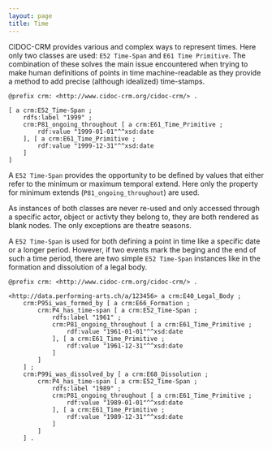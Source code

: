 ```yaml
---
layout: page
title: Time
---
```


<!-- TODO: Can we call this a date, when CIDOC-CRM suggest a different understanding of that term? -->

CIDOC-CRM provides various and complex ways to represent times. Here only two classes are used: `E52 Time-Span` and `E61 Time Primitive`. The combination of these solves the main issue encountered when trying to make human definitions of points in time machine-readable as they provide a method to add precise (although idealized) time-stamps.

```ttl
@prefix crm: <http://www.cidoc-crm.org/cidoc-crm/> .

[ a crm:E52_Time-Span ;
	rdfs:label "1999" ;
	crm:P81_ongoing_throughout [ a crm:E61_Time_Primitive ;
		rdf:value "1999-01-01"^^xsd:date
	], [ a crm:E61_Time_Primitive ;
		rdf:value "1999-12-31"^^xsd:date
	]
]
```
<!-- TODO: Do I need two `E61 Time Primitive`s here? -->

A `E52 Time-Span` provides the opportunity to be defined by values that either refer to the minimum or maximum temporal extend. Here only the property for minimum extends (`P81_ongoing_throughout`) are used.

As instances of both classes are never re-used and only accessed through a specific actor, object or activty they belong to, they are both rendered as blank nodes. The only exceptions are theatre seasons.

A `E52 Time-Span` is used for both defining a point in time like a specific date or a longer period. <!-- TODO: Do I actually have use cases for time periods? --> However, if two events mark the beging and the end of such a time period, there are two simple `E52 Time-Span` instances like in the formation and dissolution of a legal body.

```ttl
@prefix crm: <http://www.cidoc-crm.org/cidoc-crm/> .

<http://data.performing-arts.ch/a/123456> a crm:E40_Legal_Body ;
	crm:P95i_was_formed_by [ a crm:E66_Formation ;
		crm:P4_has_time-span [ a crm:E52_Time-Span ;
			rdfs:label "1961" ;
			crm:P81_ongoing_throughout [ a crm:E61_Time_Primitive ;
				rdf:value "1961-01-01"^^xsd:date
			], [ a crm:E61_Time_Primitive ;
				rdf:value "1961-12-31"^^xsd:date
			]
		]
	] ;
	crm:P99i_was_dissolved_by [ a crm:E68_Dissolution ;
		crm:P4_has_time-span [ a crm:E52_Time-Span ;
			rdfs:label "1989" ;
			crm:P81_ongoing_throughout [ a crm:E61_Time_Primitive ;
				rdf:value "1989-01-01"^^xsd:date
			], [ a crm:E61_Time_Primitive ;
				rdf:value "1989-12-31"^^xsd:date
			]
		]
	] .
```

<!-- TODO: Model a person with a birthyear/day. Needs a birth event! -->

<!-- TODO: Model the temporal validity of a name. Difficult ... -->

<!-- TODO: model a theatre season -->

